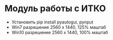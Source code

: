 # Модуль работы с ИТКО
* Установить pip install pyautogui, pynput
* Win7 разрешение 2560 х 1440, 125% маштаб
* Win10 разрешение 2560 х 1440, 100% маштаб
